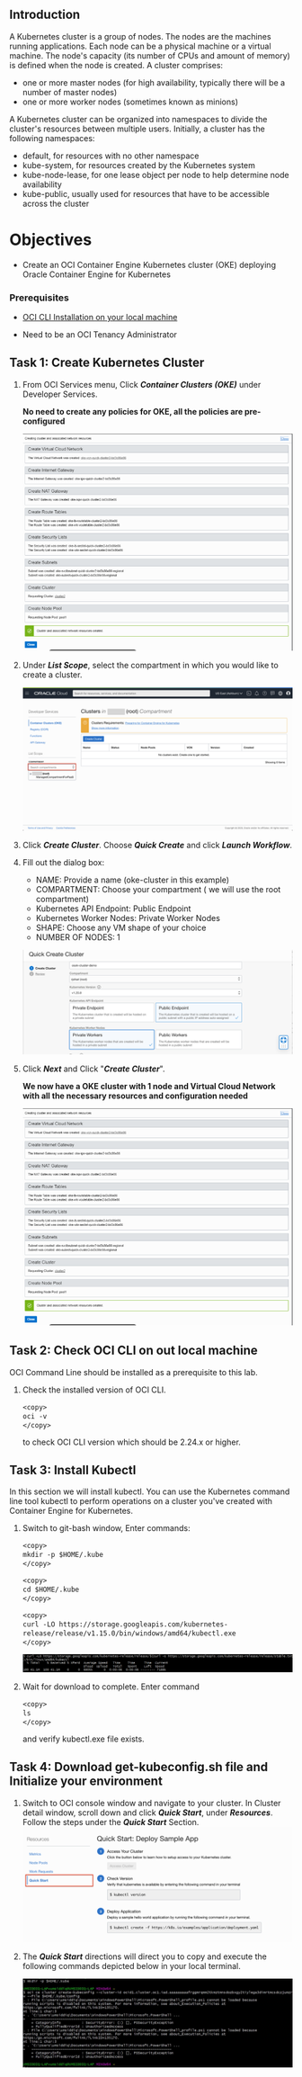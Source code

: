 
## Introduction

A Kubernetes cluster is a group of nodes. The nodes are the machines running applications. Each node can be a physical machine or a virtual machine. The node's capacity (its number of CPUs and amount of memory) is defined when the node is created. A cluster comprises:

- one or more master nodes (for high availability, typically there will be a number of master nodes)
- one or more worker nodes (sometimes known as minions)

A Kubernetes cluster can be organized into namespaces to divide the cluster's resources between multiple users. Initially, a cluster has the following namespaces:

- default, for resources with no other namespace
- kube-system, for resources created by the Kubernetes system
- kube-node-lease, for one lease object per node to help determine node availability
- kube-public, usually used for resources that have to be accessible across the cluster

# Objectives
- Create an OCI Container Engine Kubernetes cluster (OKE) deploying Oracle Container Engine for Kubernetes


### Prerequisites
- [OCI CLI Installation on your local machine](https://docs.oracle.com/en-us/iaas/Content/API/SDKDocs/cliinstall.htm)

- Need to be an OCI Tenancy Administrator


## Task 1: Create Kubernetes Cluster

1. From OCI Services menu, Click ***Container Clusters (OKE)*** under Developer Services.

    **No need to create any policies for OKE, all the policies are pre-configured**

      

      ![](./../OKE/images/OKE_015.PNG " ")

    

2. Under ***List Scope***, select the compartment in which you would like to create a cluster.

     ![](./../OKE/images/OKE_S1P2.PNG " ")

3. Click ***Create Cluster***. Choose ***Quick Create*** and click ***Launch Workflow***.

4. Fill out the dialog box:

      - NAME: Provide a name (oke-cluster in this example)
      - COMPARTMENT: Choose your compartment ( we will use the root compartment)
      - Kubernetes API Endpoint: Public Endpoint
      - Kubernetes Worker Nodes: Private Worker Nodes
      - SHAPE: Choose any VM shape of your choice
      - NUMBER OF NODES: 1


     ![](./../OKE/images/create-oke-1.PNG " ")

5. Click ***Next*** and Click "***Create Cluster***".

    **We now have a OKE cluster with 1 node and Virtual Cloud Network with all the necessary resources and configuration needed**

    ![](./../OKE/images/OKE_015.PNG " ")


## Task 2: Check OCI CLI on out local machine

OCI Command Line should be installed as a prerequisite to this lab.

1.  Check the installed version of OCI CLI. 

    ```
    <copy>
    oci -v
    </copy>
    ```
    to check OCI CLI version which should be 2.24.x or higher.


## Task 3: Install Kubectl

In this section we will install kubectl. You can use the Kubernetes command line tool kubectl to perform operations on a cluster you've created with Container Engine for Kubernetes.

1. Switch to git-bash window, Enter commands:

    ```
    <copy>
    mkdir -p $HOME/.kube
    </copy>
    ```
    ```
    <copy>
    cd $HOME/.kube
    </copy>
    ```

    ```
    <copy>
    curl -LO https://storage.googleapis.com/kubernetes-release/release/v1.15.0/bin/windows/amd64/kubectl.exe
    </copy>
    ```

    ![](./../OKE/images/OKE_004.PNG " ")

2.  Wait for download to complete. Enter command

    ```
    <copy>
    ls
    </copy>
    ```
    and verify kubectl.exe file exists.

## Task 4: Download get-kubeconfig.sh file and Initialize your environment

1. Switch to OCI console window and navigate to your cluster. In Cluster detail window, scroll down and click ***Quick Start***, under ***Resources***.
Follow the steps under the ***Quick Start*** Section.
    ![](./../OKE/images/OKE_S4P1.PNG " ")

2. The ***Quick Start*** directions will direct you to copy and execute the following commands depicted below in your local terminal.

    ![](./../OKE/images/OKE_006.PNG " ")